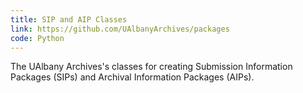 ```yaml
---
title: SIP and AIP Classes
link: https://github.com/UAlbanyArchives/packages
code: Python
---
```

The UAlbany Archives's classes for creating Submission Information Packages (SIPs) and Archival Information Packages (AIPs).